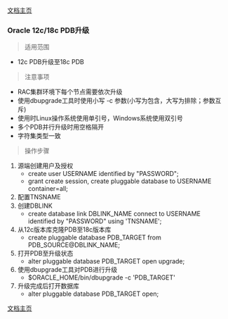 <link href="../zoe_docs.css" rel="stylesheet" type="text/css" />

[文档主页](../index.html)


###	Oracle 12c/18c PDB升级
>	适用范围
*	12c PDB升级至18c PDB
>	注意事项
*	RAC集群环境下每个节点需要依次升级
*	使用dbupgrade工具时使用小写 -c 参数(小写为包含，大写为排除；参数互斥)
*	使用时Linux操作系统使用单引号，Windows系统使用双引号
*	多个PDB并行升级时用空格隔开
*	字符集类型一致
>	操作步骤
1.	源端创建用户及授权
	*	create user USERNAME identified by "PASSWORD";	
	*	grant create session, create pluggable database to USERNAME container=all;
2.	配置TNSNAME
3.	创建DBLINK
	*	create database link DBLINK_NAME connect to USERNAME identified by "PASSWORD" using 'TNSNAME';
4.	从12c版本库克隆PDB至18c版本库
	*	create pluggable database PDB_TARGET from PDB_SOURCE@DBLINK_NAME;
5.	打开PDB至升级状态
	*	alter pluggable database PDB_TARGET open upgrade;
6.	使用dbupgrade工具对PDB进行升级
	*	$ORACLE_HOME/bin/dbupgrade -c 'PDB_TARGET'
7.	升级完成后打开数据库
	*	alter pluggable database PDB_TARGET open;
	
[文档主页](../index.html)